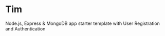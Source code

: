 Tim
===

Node.js, Express &amp; MongoDB app starter template with User Registration and Authentication